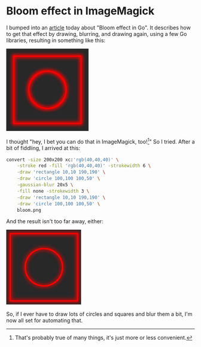# Bloom effect in ImageMagick

I bumped into an [article][1] today about "Bloom effect in Go". It describes
how to get that effect by drawing, blurring, and drawing again, using a few Go
libraries, resulting in something like this:

[1]: https://remy.io/blog/bloom-effect-in-go

![Bloom effect in Go](images/2020-02-18-go-bloom.png)

I thought "hey, I bet you can do that in ImageMagick, too![^1]" So I tried.
After a bit of fiddling, I arrived at this:

[^1]: That's probably true of many things, it's just more or less convenient.

```sh
convert -size 200x200 xc:'rgb(40,40,40)' \
    -stroke red -fill 'rgb(40,40,40)' -strokewidth 6 \
    -draw 'rectangle 10,10 190,190' \
    -draw 'circle 100,100 100,50' \
    -gaussian-blur 20x5 \
    -fill none -strokewidth 3 \
    -draw 'rectangle 10,10 190,190' \
    -draw 'circle 100,100 100,50' \
    bloom.png
```

And the result isn't too far away, either:

![Bloom effect in ImageMagick](images/2020-02-18-im-bloom.png)

So, if I ever have to draw lots of circles and squares and blur them a bit, I'm
now all set for automating that.
